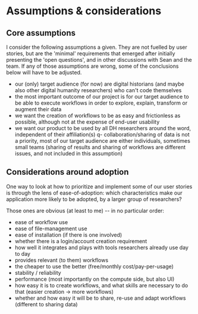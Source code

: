 # Assumptions & considerations

## Core assumptions

I consider the following assumptions a given. They are not fuelled by user stories, but are the 'minimal' requirements
that emerged after initially presenting the 'open questions', and in other discussions with Sean and the team. If any
of those assumptions are wrong, some of the conclusions below will have to be adjusted.

- our (only) target audience (for now) are digital historians (and maybe also other digital humanity researchers) who can't code themselves
- the most important outcome of our project is for our target audience to be able to execute workflows in order to explore, explain, transform or augment their data
- we want the creation of workflows to be as easy and frictionless as possible, although not at the expense of end-user usability
- we want our product to be used by all DH researchers around the word, independent of their affiliation(s)
q- collaboration/sharing of data is not a priority, most of our target audience are either individuals, sometimes small teams (sharing of results and sharing of workflows are different issues, and not included in this assumption)

## Considerations around adoption

One way to look at how to prioritize and implement some of our user stories is through the lens of ease-of-adoption:
which characteristics make our application more likely to be adopted, by a larger group of researchers?

Those ones are obvious (at least to me) -- in no particular order:

 - ease of workflow use
 - ease of file-management use
 - ease of installation (if there is one involved)
 - whether there is a login/account creation requirement
 - how well it integrates and plays with tools researchers already use day to day
 - provides relevant (to them) workflows
 - the cheaper to use the better (free/monthly cost/pay-per-usage)
 - stability / reliability
 - performance (most importantly on the compute side, but also UI)
 - how easy it is to create workflows, and what skills are necessary to do that (easier creation -> more workflows)
 - whether and how easy it will be to share, re-use and adapt workflows (different to sharing data)
